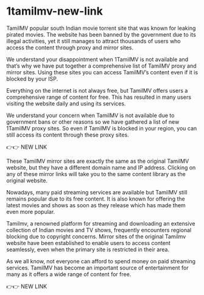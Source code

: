 # 1tamilmv-new-link

TamilMV  popular south Indian movie torrent site that was known for leaking pirated movies. The website has been banned by the government due to its illegal activities, yet it still manages to attract thousands of users who access the content through proxy and mirror sites.

We understand your disappointment when 1TamilMV is not available and that’s why we have put together a comprehensive list of TamilMV proxy and mirror sites. Using these sites you can access TamilMV’s content even if it is blocked by your ISP.

Everything on the internet is not always free, but TamilMV offers users a comprehensive range of content for free. This has resulted in many users visiting the website daily and using its services.

We understand your concern when TamilMV is not available due to government bans or other reasons so we have gathered a list of new 1TamilMV proxy sites. So even if TamilMV is blocked in your region, you can still access its content through these proxy sites.

👉👉 NEW LINK

These TamilMV mirror sites are exactly the same as the original TamilMV website, but they have a different domain name and IP address. Clicking on any of these mirror links will take you to the same content library as the original website.

Nowadays, many paid streaming services are available but TamilMV still remains popular due to its free content. It is also known for offering the latest movies and shows as soon as they release which has made them even more popular.

Tamilmv, a renowned platform for streaming and downloading an extensive collection of Indian movies and TV shows, frequently encounters regional blocking due to copyright concerns. Mirror sites of the original Tamilmv website have been established to enable users to access content seamlessly, even when the primary site is restricted in their area.

As we all know, not everyone can afford to spend money on paid streaming services. TamilMV has become an important source of entertainment for many as it offers a wide range of content for free.

👉👉 NEW LINK
